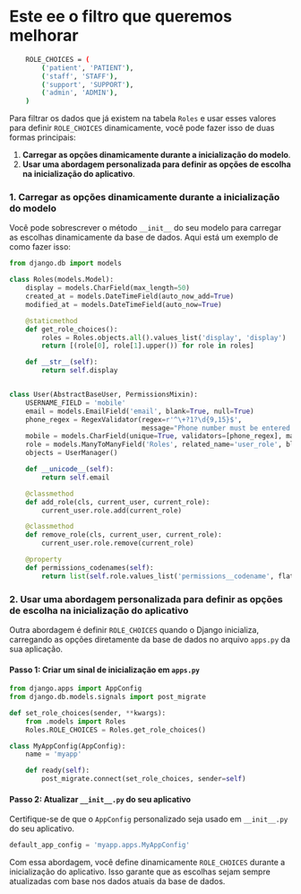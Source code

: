 #   Este ee o filtro que queremos melhorar

```bash
    ROLE_CHOICES = (
        ('patient', 'PATIENT'),
        ('staff', 'STAFF'),
        ('support', 'SUPPORT'),
        ('admin', 'ADMIN'),
    )
```

Para filtrar os dados que já existem na tabela `Roles` e usar esses valores para definir `ROLE_CHOICES` dinamicamente, você pode fazer isso de duas formas principais:

1. **Carregar as opções dinamicamente durante a inicialização do modelo**.
2. **Usar uma abordagem personalizada para definir as opções de escolha na inicialização do aplicativo**.

### 1. Carregar as opções dinamicamente durante a inicialização do modelo

Você pode sobrescrever o método `__init__` do seu modelo para carregar as escolhas dinamicamente da base de dados. Aqui está um exemplo de como fazer isso:

```python
from django.db import models

class Roles(models.Model):
    display = models.CharField(max_length=50)
    created_at = models.DateTimeField(auto_now_add=True)
    modified_at = models.DateTimeField(auto_now=True)

    @staticmethod
    def get_role_choices():
        roles = Roles.objects.all().values_list('display', 'display')
        return [(role[0], role[1].upper()) for role in roles]

    def __str__(self):
        return self.display


class User(AbstractBaseUser, PermissionsMixin):
    USERNAME_FIELD = 'mobile'
    email = models.EmailField('email', blank=True, null=True)
    phone_regex = RegexValidator(regex=r'^\+?1?\d{9,15}$',
                                 message="Phone number must be entered in the format: '+999999999'. Up to 15 digits allowed.")
    mobile = models.CharField(unique=True, validators=[phone_regex], max_length=17)
    role = models.ManyToManyField('Roles', related_name='user_role', blank=True)
    objects = UserManager()

    def __unicode__(self):
        return self.email

    @classmethod
    def add_role(cls, current_user, current_role):
        current_user.role.add(current_role)

    @classmethod
    def remove_role(cls, current_user, current_role):
        current_user.role.remove(current_role)

    @property
    def permissions_codenames(self):
        return list(self.role.values_list('permissions__codename', flat=True))
```

### 2. Usar uma abordagem personalizada para definir as opções de escolha na inicialização do aplicativo

Outra abordagem é definir `ROLE_CHOICES` quando o Django inicializa, carregando as opções diretamente da base de dados no arquivo `apps.py` da sua aplicação.

#### Passo 1: Criar um sinal de inicialização em `apps.py`

```python
from django.apps import AppConfig
from django.db.models.signals import post_migrate

def set_role_choices(sender, **kwargs):
    from .models import Roles
    Roles.ROLE_CHOICES = Roles.get_role_choices()

class MyAppConfig(AppConfig):
    name = 'myapp'

    def ready(self):
        post_migrate.connect(set_role_choices, sender=self)
```

#### Passo 2: Atualizar `__init__.py` do seu aplicativo

Certifique-se de que o `AppConfig` personalizado seja usado em `__init__.py` do seu aplicativo.

```python
default_app_config = 'myapp.apps.MyAppConfig'
```

Com essa abordagem, você define dinamicamente `ROLE_CHOICES` durante a inicialização do aplicativo. Isso garante que as escolhas sejam sempre atualizadas com base nos dados atuais da base de dados.